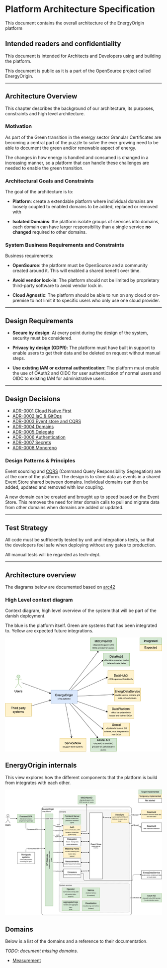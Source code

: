 # Platform Architecture Specification

This document contains the overall architecture of the EnergyOrigin platform

## Intended readers and confidentiality

This document is intended for Architects and Developers
using and building the platform.

This document is public as it is a part of the OpenSource project
called EnergyOrigin.
  
---

## Architecture Overview

This chapter describes the background of our architecture, its purposes,
constraints and high level architecture.

### Motivation

As part of the Green transition in the energy sector Granular Certificates are
becoming a central part of the puzzle to solve the ever growing need to be able
to document the green and/or renewable aspect of energy.

The changes in how energy is handled and consumed is changed in a increasing
manner, so a platform that can handle these challenges are needed to enable the
green transition.

### Architectural Goals and Constraints

The goal of the architecture is to:

- **Platform**: create a extendable platform where individual domains are
loosely coupled to enabled domains to be added, replaced or removed with

- **Isolated Domains**: the platform isolate groups of services into domains,
each domain can have larger responsibility than a single service
**no changed** required to other domains.

### System Business Requirements and Constraints

Business requirements:

- **OpenSource**: the platform must be OpenSource and a community created around it.
This will enabled a shared benefit over time.

- **Avoid vendor lock-in**: The platform should not be limited by proprietary third-party
software to avoid vendor lock in.

- **Cloud Agnostic**: The platform should be able to run on any cloud or on-premise to not
limit it to specific users who only use one cloud provider.

---

## Design Requirements

- **Secure by design**: At every point during the design of the system,
security must be considered.

- **Privacy by design (GDPR)**: The platform must have built in support
to enable users to get their data and be deleted on request without manual steps.

- **Use existing IAM or external authentication**:
The platform must enable the use of OAuth2 and OIDC for user authentication
of normal users and OIDC to existing IAM for administrative users.

---

## Design Decisions

- [ADR-0001 Cloud Native First](adr/0001-cloud-native.md)
- [ADR-0002 IaC & GitOps](adr/0002-gitops.md)
- [ADR-0003 Event store and CQRS](adr/0003-event-store.md)
- [ADR-0004 Domains](adr/0004-domains.md)
- [ADR-0005 Delegate](adr/0005-delegation.md)
- [ADR-0006 Authentication](adr/0006-authentication.md)
- [ADR-0007 Secrets](adr/0007-secret-storage.md)
- [ADR-0008 Monorepo](adr/0008-monorepo.md)

### Design Patterns & Principles

Event sourcing and [CQRS](https://martinfowler.com/bliki/CQRS.html) (Command Query Responsibility Segregation)
are at the core of the platform.
The design is to store data as events in a shared Event Store shared between domains.
Individual domains can then be added, updated and removed with low coupling.

A new domain can be created and brought up to speed based on the Event Store.
This removes the need for inter domain calls to pull and migrate data from other domains when domains are added or updated.

---

## Test Strategy

All code must be sufficiently tested by unit and integrations tests,
so that the developers feel safe when deploying without any gates to production.

All manual tests will be regarded as tech-dept.

---

## Architecture overview

The diagrams below are documented based on [arc42](https://docs.arc42.org/section-5/)

### High Level context diagram

Context diagram, high level overview of the system that will be part of the danish deployment.

The blue is the platform itself.
Green are systems that has been integrated to.
Yellow are expected future integrations.

![Overview of the different systems integrating](diagrams/context.drawio.png)

## EnergyOrigin internals

This view explores how the different components that the platform is build from
integrates with each other.

![exploded view o EnergiOrigin](diagrams/level1.drawio.png)

## Domains

Below is a list of the domains and a reference to their documentation.

*TODO: document missing domains.*

- [Measurement](domains/measurements.md)

